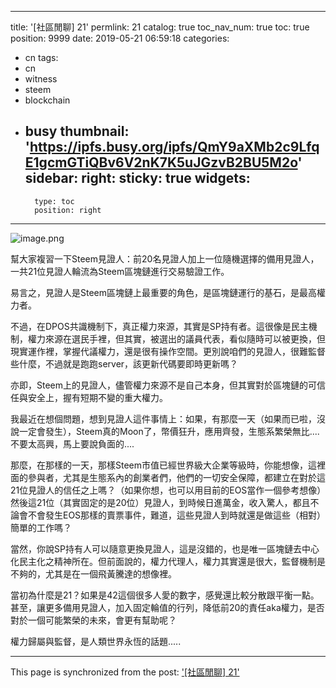
---
title: '[社區閒聊] 21'
permlink: 21
catalog: true
toc_nav_num: true
toc: true
position: 9999
date: 2019-05-21 06:59:18
categories:
- cn
tags:
- cn
- witness
- steem
- blockchain
- busy
thumbnail: 'https://ipfs.busy.org/ipfs/QmY9aXMb2c9LfqE1gcmGTiQBv6V2nK7K5uJGzvB2BU5M2o'
sidebar:
    right:
        sticky: true
widgets:
    -
        type: toc
        position: right
---


![image.png](https://ipfs.busy.org/ipfs/QmY9aXMb2c9LfqE1gcmGTiQBv6V2nK7K5uJGzvB2BU5M2o)

幫大家複習一下Steem見證人：前20名見證人加上一位隨機選擇的備用見證人，一共21位見證人輪流為Steem區塊鏈進行交易驗證工作。

易言之，見證人是Steem區塊鏈上最重要的角色，是區塊鏈運行的基石，是最高權力者。

不過，在DPOS共識機制下，真正權力來源，其實是SP持有者。這很像是民主機制，權力來源在選民手裡，但其實，被選出的議員代表，看似隨時可以被更換，但現實運作裡，掌握代議權力，還是很有操作空間。更別說咱們的見證人，很難監督些什麼，不過就是跑跑server，該更新代碼要即時更新嗎？

亦即，Steem上的見證人，儘管權力來源不是自己本身，但其實對於區塊鏈的可信任與安全上，握有短期不變的重大權力。

我最近在想個問題，想到見證人這件事情上：如果，有那麼一天（如果而已啦，沒說一定會發生），Steem真的Moon了，幣價狂升，應用齊發，生態系繁榮無比.... 不要太高興，馬上要說負面的....

那麼，在那樣的一天，那樣Steem市值已經世界級大企業等級時，你能想像，這裡面的參與者，尤其是生態系內的創業者們，他們的一切安全保障，都建立在對於這21位見證人的信任之上嗎？（如果你想，也可以用目前的EOS當作一個參考想像）然後這21位（其實固定的是20位）見證人，到時候日進萬金，收入驚人，都且不論會不會發生EOS那樣的賣票事件，難道，這些見證人到時就還是做這些（相對）簡單的工作嗎？

當然，你說SP持有人可以隨意更換見證人，這是沒錯的，也是唯一區塊鏈去中心化民主化之精神所在。但前面說的，權力代理人，權力其實還是很大，監督機制是不夠的，尤其是在一個飛黃騰達的想像裡。

當初為什麼是21？如果是42這個很多人愛的數字，感覺還比較分散跟平衡一點。甚至，讓更多備用見證人，加入固定輪值的行列，降低前20的責任aka權力，是否對於一個可能繁榮的未來，會更有幫助呢？

權力歸屬與監督，是人類世界永恆的話題.....

- - -

This page is synchronized from the post: ['[社區閒聊] 21'](https://steemit.com/@deanliu/21)
